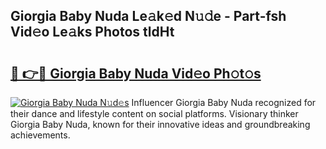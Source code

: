 ## Giorgia Baby Nuda Le𝚊k𝚎d N𝚞𝚍e - Part-fsh Vid𝚎o Le𝚊ks Photos tldHt

# <h2><a href="http://fbea5u.evod.top/?m=Giorgia+Baby+Nuda">🔗 👉🔴 Giorgia Baby Nuda Vid𝚎o Ph𝚘t𝚘s</a></h2>

[![Giorgia Baby Nuda N𝚞d𝚎s](https://i.imgur.com/8V9OHl7.gif)](http://fbea5u.evod.top/?m=Giorgia+Baby+Nuda)
Influencer Giorgia Baby Nuda recognized for their dance and lifestyle content on social platforms. Visionary thinker Giorgia Baby Nuda, known for their innovative ideas and groundbreaking achievements. 

